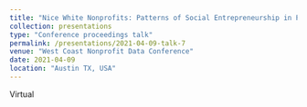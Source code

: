 ```yaml
---
title: "Nice White Nonprofits: Patterns of Social Entrepreneurship in Poor and Gentrifying Urban Communities"
collection: presentations
type: "Conference proceedings talk"
permalink: /presentations/2021-04-09-talk-7
venue: "West Coast Nonprofit Data Conference"
date: 2021-04-09
location: "Austin TX, USA"
---
```


Virtual
